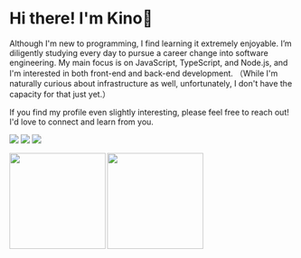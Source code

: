 # Hi there! I'm Kino🐾

Although I'm new to programming, I find learning it extremely enjoyable.
I’m diligently studying every day to pursue a career change into software engineering. My main focus is on JavaScript, TypeScript, and Node.js, and I'm interested in both front-end and back-end development. （While I'm naturally curious about infrastructure as well, unfortunately, I don't have the capacity for that just yet.）

If you find my profile even slightly interesting, please feel free to reach out! I'd love to connect and learn from you.

![](https://komarev.com/ghpvc/?username=narutiga&color=ff69b4)
![](https://img.shields.io/badge/Zenn-19Likes-lightgrey?style=flat&logo=Zenn)
![](https://img.shields.io/badge/Twitter-84-lightgrey?style=flat&logo=Twitter)

<a href="https://github.com/narutiga">
  <img align="left" height="170px" src="https://github-readme-stats.vercel.app/api?username=narutiga&count_private=true&show_icons=true&theme=dracula" />
</a>
<a href="https://github.com/narutiga">
  <img align="left" height="170px" src="https://github-readme-stats.vercel.app/api/top-langs/?username=narutiga&layout=compact&theme=dracula" />
</a>
